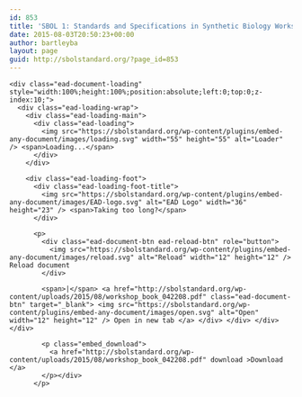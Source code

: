 ```yaml
---
id: 853
title: 'SBOL 1: Standards and Specifications in Synthetic Biology Workshop Seattle, WA 2008'
date: 2015-08-03T20:50:23+00:00
author: bartleyba
layout: page
guid: http://sbolstandard.org/?page_id=853
---
```

<div class="ead-preview">
  <div class="ead-document" style="position:relative;">
    <div class="ead-iframe-wrapper">
    </div>
    
    <div class="ead-document-loading" style="width:100%;height:100%;position:absolute;left:0;top:0;z-index:10;">
      <div class="ead-loading-wrap">
        <div class="ead-loading-main">
          <div class="ead-loading">
            <img src="https://sbolstandard.org/wp-content/plugins/embed-any-document/images/loading.svg" width="55" height="55" alt="Loader" /> <span>Loading...</span>
          </div>
        </div>
        
        <div class="ead-loading-foot">
          <div class="ead-loading-foot-title">
            <img src="https://sbolstandard.org/wp-content/plugins/embed-any-document/images/EAD-logo.svg" alt="EAD Logo" width="36" height="23" /> <span>Taking too long?</span>
          </div>
          
          <p>
            <div class="ead-document-btn ead-reload-btn" role="button">
              <img src="https://sbolstandard.org/wp-content/plugins/embed-any-document/images/reload.svg" alt="Reload" width="12" height="12" /> Reload document
            </div>
            
            <span>|</span> <a href="http://sbolstandard.org/wp-content/uploads/2015/08/workshop_book_042208.pdf" class="ead-document-btn" target="_blank"> <img src="https://sbolstandard.org/wp-content/plugins/embed-any-document/images/open.svg" alt="Open" width="12" height="12" /> Open in new tab </a> </div> </div> </div> </div>
            
            <p class="embed_download">
              <a href="http://sbolstandard.org/wp-content/uploads/2015/08/workshop_book_042208.pdf" download >Download </a>
            </p></div>
          </p>